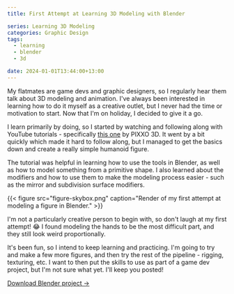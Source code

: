 ```yaml
---
title: First Attempt at Learning 3D Modeling with Blender

series: Learning 3D Modeling
categories: Graphic Design
tags:
  - learning
  - blender
  - 3d

date: 2024-01-01T13:44:00+13:00
---
```


My flatmates are game devs and graphic designers, so I regularly hear them talk about 3D modeling and animation. I've always been interested in learning how to do it myself as a creative outlet, but I never had the time or motivation to start. Now that I'm on holiday, I decided to give it a go.

I learn primarily by doing, so I started by watching and following along with YouTube tutorials - specifically [this one](https://www.youtube.com/watch?v=9xAumJRKV6A) by PIXXO 3D. It went by a bit quickly which made it hard to follow along, but I managed to get the basics down and create a really simple humanoid figure.

The tutorial was helpful in learning how to use the tools in Blender, as well as how to model something from a primitive shape. I also learned about the modifiers and how to use them to make the modeling process easier - such as the mirror and subdivision surface modifiers.

{{< figure src="figure-skybox.png" caption="Render of my first attempt at modeling a figure in Blender." >}}

I'm not a particularly creative person to begin with, so don't laugh at my first attempt! 😂 I found modeling the hands to be the most difficult part, and they still look weird proportionally.

It's been fun, so I intend to keep learning and practicing. I'm going to try and make a few more figures, and then try the rest of the pipeline - rigging, texturing, etc. I want to then put the skills to use as part of a game dev project, but I'm not sure what yet. I'll keep you posted!

[Download Blender project &rarr;](figure.blend)
